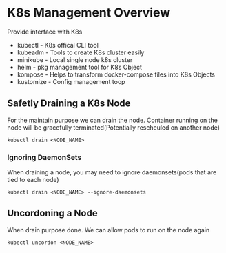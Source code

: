 # K8s Management Overview

Provide interface with K8s

- kubectl - K8s offical CLI tool
- kubeadm - Tools to create K8s cluster easily
- minikube - Local single node k8s cluster
- helm - pkg management tool for K8s Object
- kompose - Helps to transform docker-compose files into K8s Objects
- kustomize - Config management toop

## Safetly Draining a K8s Node

For the maintain purpose we can drain the node. Container running on the node will be gracefully terminated(Potentially rescheuled on another node)

```
kubectl drain <NODE_NAME>
```

### Ignoring DaemonSets
When draining a node, you may need to ignore daemonsets(pods that are tied to each node)
```
kubectl drain <NODE_NAME> --ignore-daemonsets
```

## Uncordoning a Node
When drain purpose done. We can allow pods to run on the node again

```
kubectl uncordon <NODE_NAME>
```

